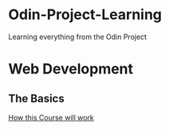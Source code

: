 # Odin-Project-Learning
Learning everything from the Odin Project

<h1>Web Development</h1>

  <h2>The Basics</h2>
  
  [How this Course will work]("https://www.theodinproject.com/courses/web-development-101/lessons/how-this-course-will-work")
